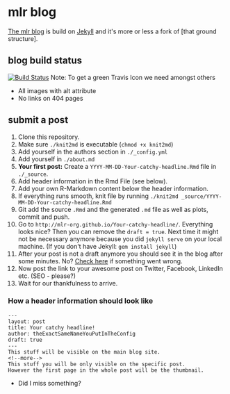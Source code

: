 # mlr blog
[The mlr blog](https://mlr-org.github.io) is build on [Jekyll](https://github.com/jekyll/jekyll) and it's more or less a fork of [that ground structure].

## blog build status
[![Build Status](https://travis-ci.org/mlr-org/mlr-org.github.io.svg?branch=master)](https://travis-ci.org/mlr-org/mlr-org.github.io)
Note: To get a green Travis Icon we need amongst others
* All images with alt attribute
* No links on 404 pages

## submit a post
1. Clone this repository.
2. Make sure `./knit2md` is executable (`chmod +x knit2md`)
3. Add yourself in the authors section in `./_config.yml`
4. Add yourself in `./about.md`
5. **Your first post:** Create a `YYYY-MM-DD-Your-catchy-headline.Rmd` file in `./_source`.
6. Add header information in the Rmd File (see below).
7. Add your own R-Markdown content below the header information. 
8. If everything runs smooth, knit file by running `./knit2md _source/YYYY-MM-DD-Your-catchy-headline.Rmd`
9. Git add the source `.Rmd` and the generated `.md` file as well as plots, commit and push.
10. Go to `http://mlr-org.github.io/Your-catchy-headline/`. Everything looks nice? Then you can remove the `draft = true`. Next time it might not be necessary anymore because you did `jekyll serve` on your local machine. (If you don't have Jekyll: `gem install jekyll`)
11. After your post is not a draft anymore you should see it in the blog after some minutes. No? [Check here](https://github.com/mlr-org/mlr-org.github.io/settings) if something went wrong.
12. Now post the link to your awesome post on Twitter, Facebook, LinkedIn etc. (SEO - please?)
13. Wait for our thankfulness to arrive.


### How a header information should look like

```
---
layout: post
title: Your catchy headline!
author: theExactSameNameYouPutInTheConfig
draft: true 
---
This stuff will be visible on the main blog site.
<!--more-->
This stuff you will be only visible on the specific post.
However the first page in the whole post will be the thumbnail.
```

- Did I miss something?
